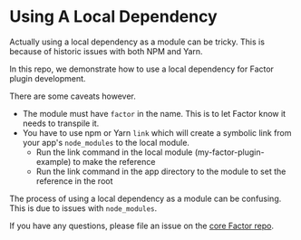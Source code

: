 # Using A Local Dependency

Actually using a local dependency as a module can be tricky. This is because of historic issues with both NPM and Yarn. 

In this repo, we demonstrate how to use a local dependency for Factor plugin development. 

There are some caveats however. 

- The module must have `factor` in the name. This is to let Factor know it needs to transpile it. 
- You have to use npm or Yarn `link` which will create a symbolic link from your app's `node_modules` to the local module.
  - Run the link command in the local module (my-factor-plugin-example) to make the reference
  - Run the link command in the app directory to the module to set the reference in the root

The process of using a local dependency as a module can be confusing. This is due to issues with `node_modules`. 

If you have any questions, please file an issue on the [core Factor repo](https://github.com/fiction-com/factor/).